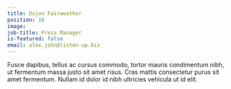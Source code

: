 ```yaml
---
title: Dujon Fairweather
position: 10
image: 
job-title: Press Manager
is-featured: false
email: alex.john@listen-up.biz
---
```


Fusce dapibus, tellus ac cursus commodo, tortor mauris condimentum nibh, ut fermentum massa justo sit amet risus. Cras mattis consectetur purus sit amet fermentum. Nullam id dolor id nibh ultricies vehicula ut id elit.